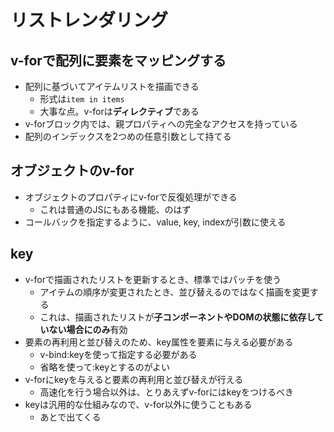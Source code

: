 # リストレンダリング

## v-forで配列に要素をマッピングする
* 配列に基づいてアイテムリストを描画できる
    * 形式は``item in items``
    * 大事な点。v-forは**ディレクティブ**である
* v-forブロック内では、親プロパティへの完全なアクセスを持っている
* 配列のインデックスを2つめの任意引数として持てる

## オブジェクトのv-for
* オブジェクトのプロパティにv-forで反復処理ができる
    * これは普通のJSにもある機能、のはず
* コールバックを指定するように、value, key, indexが引数に使える

## key
* v-forで描画されたリストを更新するとき、標準ではパッチを使う
    * アイテムの順序が変更されたとき、並び替えるのではなく描画を変更する
    * これは、描画されたリストが**子コンポーネントやDOMの状態に依存していない場合にのみ**有効
* 要素の再利用と並び替えのため、key属性を要素に与える必要がある
    * v-bind:keyを使って指定する必要がある
    * 省略を使って:keyとするのがよい
* v-forにkeyを与えると要素の再利用と並び替えが行える
    * 高速化を行う場合以外は、とりあえずv-forにはkeyをつけるべき
* keyは汎用的な仕組みなので、v-for以外に使うこともある
    * あとで出てくる


